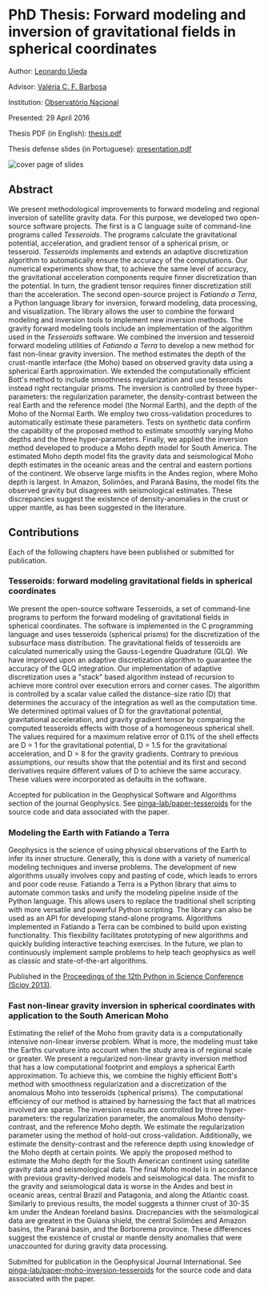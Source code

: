 # PhD Thesis: Forward modeling and inversion of gravitational fields in spherical coordinates

Author: [Leonardo Uieda](http://www.leouieda.com)

Advisor: [Valéria C. F. Barbosa](http://lattes.cnpq.br/0391036221142471)

Institution: [Observatório Nacional](http://www.on.br/)

Presented: 29 April 2016

Thesis PDF (in English): [thesis.pdf](https://github.com/pinga-lab/phd-thesis/raw/master/thesis.pdf)

Thesis defense slides (in Portuguese): [presentation.pdf](https://github.com/pinga-lab/phd-thesis/raw/master/presentation/presentation.pdf)

![cover page of slides](https://github.com/pinga-lab/phd-thesis/raw/master/cover.png)

## Abstract

We present methodological improvements to forward modeling and regional
inversion of satellite gravity data.  For this purpose, we developed two
open-source software projects.  The first is a C language suite of command-line
programs called *Tesseroids*.  The programs calculate the gravitational
potential, acceleration, and gradient tensor of a spherical prism, or
tesseroid.  *Tesseroids* implements and extends an adaptive discretization
algorithm to automatically ensure the accuracy of the computations.  Our
numerical experiments show that, to achieve the same level of accuracy, the
gravitational acceleration components require finner discretization than the
potential.  In turn, the gradient tensor requires finner discretization still
than the acceleration.  The second open-source project is *Fatiando a Terra*, a
Python language library for inversion, forward modeling, data processing, and
visualization.  The library allows the user to combine the forward modeling and
inversion tools to implement new inversion methods.  The gravity forward
modeling tools include an implementation of the algorithm used in the
*Tesseroids* software.  We combined the inversion and tesseroid forward
modeling utilities of *Fatiando a Terra* to develop a new method for fast
non-linear gravity inversion.  The method estimates the depth of the
crust-mantle interface (the Moho) based on observed gravity data using a
spherical Earth approximation.  We extended the computationally efficient
Bott's method to include smoothness regularization and use tesseroids instead
right rectangular prisms.  The inversion is controlled by three
hyper-parameters: the regularization parameter, the density-contrast between
the real Earth and the reference model (the Normal Earth), and the depth of the
Moho of the Normal Earth.  We employ two cross-validation procedures to
automatically estimate these parameters.  Tests on synthetic data confirm the
capability of the proposed method to estimate smoothly varying Moho depths and
the three hyper-parameters.  Finally, we applied the inversion method developed
to produce a Moho depth model for South America.  The estimated Moho depth
model fits the gravity data and seismological Moho depth estimates in the
oceanic areas and the central and eastern portions of the continent.  We
observe large misfits in the Andes region, where Moho depth is largest.  In
Amazon, Solimões, and Paraná Basins, the model fits the observed gravity but
disagrees with seismological estimates.  These discrepancies suggest the
existence of density-anomalies in the crust or upper mantle, as has been
suggested in the literature.

## Contributions

Each of the following chapters have been published or submitted for
publication.

### Tesseroids: forward modeling gravitational fields in spherical coordinates

We present the open-source software Tesseroids, a set of command-line programs
to perform the forward modeling of gravitational fields in spherical
coordinates.  The software is implemented in the C programming language and
uses tesseroids (spherical prisms) for the discretization of the subsurface
mass distribution.  The gravitational fields of tesseroids are calculated
numerically using the Gauss-Legendre Quadrature (GLQ).  We have improved upon
an adaptive discretization algorithm to guarantee the accuracy of the GLQ
integration.  Our implementation of adaptive discretization uses a "stack"
based algorithm instead of recursion to achieve more control over execution
errors and corner cases.  The algorithm is controlled by a scalar value called
the distance-size ratio (D) that determines the accuracy of the integration as
well as the computation time.  We determined optimal values of D for the
gravitational potential, gravitational acceleration, and gravity gradient
tensor by comparing the computed tesseroids effects with those of a homogeneous
spherical shell.  The values required for a maximum relative error of 0.1% of
the shell effects are D = 1 for the gravitational potential, D = 1.5 for the
gravitational acceleration, and D = 8 for the gravity gradients.  Contrary to
previous assumptions, our results show that the potential and its first and
second derivatives require different values of D to achieve the same accuracy.
These values were incorporated as defaults in the software.

Accepted for publication in the Geophysical Software and Algorithms section of
the journal Geophysics.  See
[pinga-lab/paper-tesseroids](https://github.com/pinga-lab/paper-tesseroids) for
the source code and data associated with the paper.

### Modeling the Earth with Fatiando a Terra

Geophysics is the science of using physical observations of the Earth to infer
its inner structure.  Generally, this is done with a variety of numerical
modeling techniques and inverse problems.  The development of new algorithms
usually involves copy and pasting of code, which leads to errors and poor code
reuse.  Fatiando a Terra is a Python library that aims to automate common tasks
and unify the modeling pipeline inside of the Python language.  This allows
users to replace the traditional shell scripting with more versatile and
powerful Python scripting.  The library can also be used as an API for
developing stand-alone programs.  Algorithms implemented in Fatiando a Terra
can be combined to build upon existing functionality.  This flexibility
facilitates prototyping of new algorithms and quickly building interactive
teaching exercises.  In the future, we plan to continuously implement sample
problems to help teach geophysics as well as classic and state-of-the-art
algorithms.

Published in the [Proceedings of the 12th Python in Science Conference (Scipy
2013)](http://www.leouieda.com/talks/scipy2013.html).

### Fast non-linear gravity inversion in spherical coordinates with application to the South American Moho

Estimating the relief of the Moho from gravity data is a computationally
intensive non-linear inverse problem.  What is more, the modeling must take the
Earths curvature into account when the study area is of regional scale or
greater.  We present a regularized non-linear gravity inversion method that has
a low computational footprint and employs a spherical Earth approximation.  To
achieve this, we combine the highly efficient Bott's method with smoothness
regularization and a discretization of the anomalous Moho into tesseroids
(spherical prisms).  The computational efficiency of our method is attained by
harnessing the fact that all matrices involved are sparse.  The inversion
results are controlled by three hyper-parameters: the regularization parameter,
the anomalous Moho density-contrast, and the reference Moho depth.  We estimate
the regularization parameter using the method of hold-out cross-validation.
Additionally, we estimate the density-contrast and the reference depth using
knowledge of the Moho depth at certain points.  We apply the proposed method to
estimate the Moho depth for the South American continent using satellite
gravity data and seismological data.  The final Moho model is in accordance
with previous gravity-derived models and seismological data.  The misfit to the
gravity and seismological data is worse in the Andes and best in oceanic areas,
central Brazil and Patagonia, and along the Atlantic coast.  Similarly to
previous results, the model suggests a thinner crust of 30-35 km under the
Andean foreland basins.  Discrepancies with the seismological data are greatest
in the Guiana shield, the central Solimões and Amazon basins, the Paraná basin,
and the Borborema province.  These differences suggest the existence of crustal
or mantle density anomalies that were unaccounted for during gravity data
processing.

Submitted for publication in the Geophysical Journal International.
See [pinga-lab/paper-moho-inversion-tesseroids](https://github.com/pinga-lab/paper-moho-inversion-tesseroids)
for the source code and data associated with the paper.

